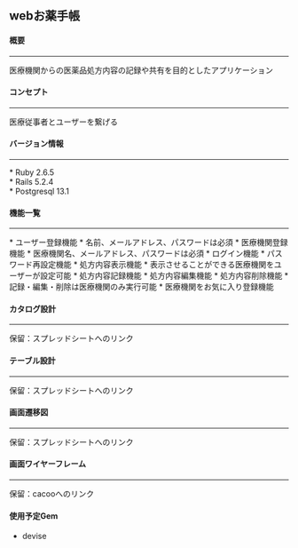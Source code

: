 ## webお薬手帳

#### 概要
<hr>
医療機関からの医薬品処方内容の記録や共有を目的としたアプリケーション

#### コンセプト
<hr>
医療従事者とユーザーを繋げる

#### バージョン情報
<hr>
* Ruby 2.6.5<br>
* Rails 5.2.4<br>
* Postgresql 13.1<br>

#### 機能一覧
<hr>
* ユーザー登録機能
  * 名前、メールアドレス、パスワードは必須
* 医療機関登録機能
  * 医療機関名、メールアドレス、パスワードは必須
* ログイン機能
* パスワード再設定機能
* 処方内容表示機能
  * 表示させることができる医療機関をユーザーが設定可能
* 処方内容記録機能
* 処方内容編集機能
* 処方内容削除機能
  * 記録・編集・削除は医療機関のみ実行可能
* 医療機関をお気に入り登録機能

#### カタログ設計
<hr>
保留：スプレッドシートへのリンク<br>

#### テーブル設計
<hr>
保留：スプレッドシートへのリンク<br>

#### 画面遷移図
<hr>
保留：スプレッドシートへのリンク<br>

#### 画面ワイヤーフレーム
<hr>
保留：cacooへのリンク<br>

#### 使用予定Gem
* devise
